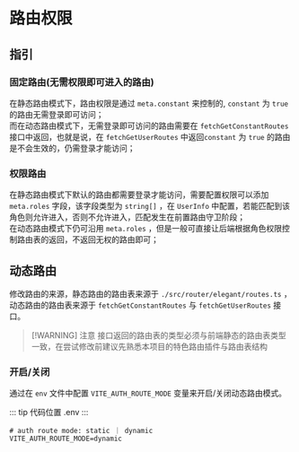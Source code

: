 # 路由权限

## 指引

### 固定路由(无需权限即可进入的路由)

在静态路由模式下，路由权限是通过 `meta.constant` 来控制的, `constant` 为 `true` 的路由无需登录即可访问；
<br>
而在动态路由模式下，无需登录即可访问的路由需要在 `fetchGetConstantRoutes` 接口中返回，也就是说，在 `fetchGetUserRoutes` 中返回`constant` 为 `true` 的路由是不会生效的，仍需登录才能访问；

### 权限路由

在静态路由模式下默认的路由都需要登录才能访问，需要配置权限可以添加 `meta.roles` 字段，该字段类型为 `string[]` ，在 `UserInfo` 中配置，若能匹配到该角色则允许进入，否则不允许进入，匹配发生在前置路由守卫阶段；
<br>
在动态路由模式下仍可沿用 `meta.roles` ，但是一般可直接让后端根据角色权限控制路由表的返回，不返回无权的路由即可；

## 动态路由

修改路由的来源，静态路由的路由表来源于 `./src/router/elegant/routes.ts` ，动态路由的路由表来源于 `fetchGetConstantRoutes` 与 `fetchGetUserRoutes` 接口。

> [!WARNING] 注意
> 接口返回的路由表的类型必须与前端静态的路由表类型一致，在尝试修改前建议先熟悉本项目的特色路由插件与路由表结构

### 开启/关闭

通过在 `env` 文件中配置 `VITE_AUTH_ROUTE_MODE` 变量来开启/关闭动态路由模式。

::: tip 代码位置
.env
:::

```dotenv:line-numbers=14
# auth route mode: static ｜ dynamic
VITE_AUTH_ROUTE_MODE=dynamic
```
